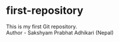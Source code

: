 # first-repository

This is my first Git repository.
<br>
Author - Sakshyam Prabhat Adhikari (Nepal)

